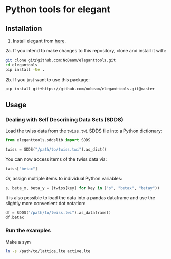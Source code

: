# Python tools for elegant

## Installation

1. Install elegant from [here](https://aps.anl.gov/Accelerator-Operations-Physics/Software).

2a. If you intend to make changes to this repository, clone and install it with:

``` bash
git clone git@github.com:NoBeam/eleganttools.git
cd elegantools
pip install -Ue .
```

2b. If you just want to use this package:

``` bash
pip install git+https://github.com/nobeam/eleganttools.git@master
```

## Usage

### Dealing with Self Describing Data Sets (SDDS)

Load the twiss data from the `twiss.twi` SDDS file into a Python dictionary:

``` python
from eleganttools.sddslib import SDDS

twiss = SDDS("/path/to/twiss.twi").as_dict()
```

You can now access items of the twiss data via:

``` python
twiss["betax"]
```

Or, assign multiple items to individual Python variables:

``` python
s, beta_x, beta_y = (twiss[key] for key in ("s", "betax", "betay"))
```

It is also possible to load the data into a pandas dataframe and use the slightly more
convenient dot notation:

``` python
df = SDDS("/path/to/twiss.twi").as_dataframe()
df.betax
```

### Run the examples

Make a sym

``` bash
ln -s /path/to/lattice.lte active.lte
```

